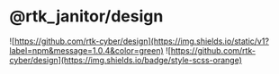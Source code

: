 # @rtk_janitor/design


![https://github.com/rtk-cyber/design](https://img.shields.io/static/v1?label=npm&message=1.0.4&color=green)
![https://github.com/rtk-cyber/design](https://img.shields.io/badge/style-scss-orange)
